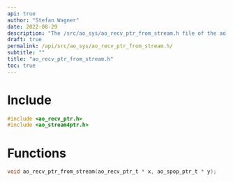 ```yaml
---
api: true
author: "Stefan Wagner"
date: 2022-08-29
description: "The /src/ao_sys/ao_recv_ptr_from_stream.h file of the ao real-time operating system."
draft: true
permalink: /api/src/ao_sys/ao_recv_ptr_from_stream.h/
subtitle: ""
title: "ao_recv_ptr_from_stream.h"
toc: true
---
```


# Include

```c
#include <ao_recv_ptr.h>
#include <ao_stream4ptr.h>
```

# Functions

```c
void ao_recv_ptr_from_stream(ao_recv_ptr_t * x, ao_spop_ptr_t * y);
```

